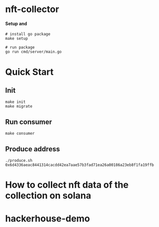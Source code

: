 
# nft-collector

#### Setup and

```
# install go package
make setup

# run package
go run cmd/server/main.go
```

# Quick Start

## Init

```
make init
make migrate
```

## Run consumer

```
make consumer
```

## Produce address

```
./produce.sh 0x6d4336aeac8441314cacdd42ea7aae57b3fad71ea26a00186a23eb8f1fa19ffb
```

# How to collect nft data of the collection on solana


# hackerhouse-demo

